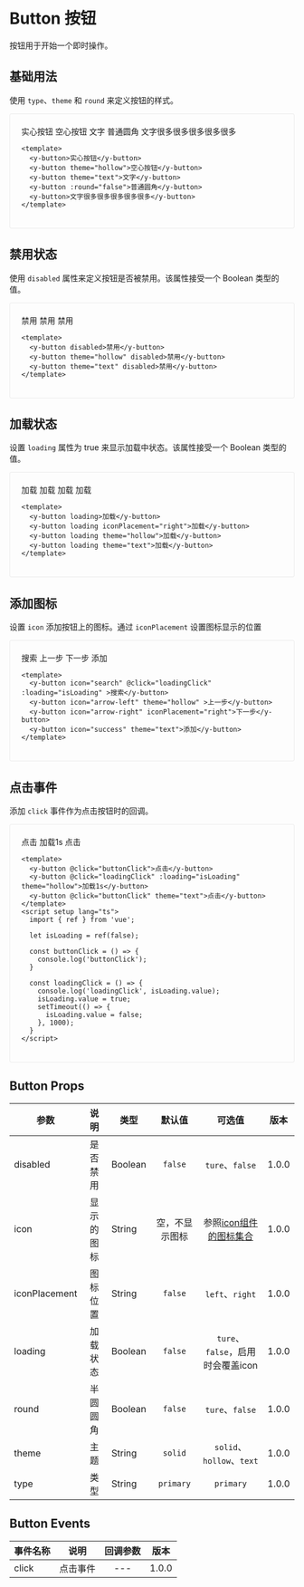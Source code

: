 # Button 按钮
按钮用于开始一个即时操作。

## 基础用法
使用 `type`、`theme` 和 `round` 来定义按钮的样式。

<div class="demo demo-button">
    <y-button>实心按钮</y-button>
    <y-button theme="hollow">空心按钮</y-button>
    <y-button theme="text">文字</y-button>
    <y-button :round="false">普通圆角</y-button>
    <y-button>文字很多很多很多很多很多</y-button>

  ```vue
  <template>
    <y-button>实心按钮</y-button>
    <y-button theme="hollow">空心按钮</y-button>
    <y-button theme="text">文字</y-button>
    <y-button :round="false">普通圆角</y-button>
    <y-button>文字很多很多很多很多很多</y-button>
  </template>
  ```
</div>


## 禁用状态
使用 `disabled` 属性来定义按钮是否被禁用。该属性接受一个 Boolean 类型的值。

<div class="demo demo-button">
  <y-button disabled>禁用</y-button>
  <y-button theme="hollow" disabled>禁用</y-button>
  <y-button theme="text" disabled>禁用</y-button>

  ```vue
  <template>
    <y-button disabled>禁用</y-button>
    <y-button theme="hollow" disabled>禁用</y-button>
    <y-button theme="text" disabled>禁用</y-button>
  </template>
  ```
</div>

## 加载状态
设置 `loading` 属性为 true 来显示加载中状态。该属性接受一个 Boolean 类型的值。

<div class="demo demo-button">
  <y-button loading>加载</y-button>
  <y-button loading iconPlacement="right">加载</y-button>
  <y-button loading theme="hollow">加载</y-button>
  <y-button loading theme="text">加载</y-button>

  ```vue
  <template>
    <y-button loading>加载</y-button>
    <y-button loading iconPlacement="right">加载</y-button>
    <y-button loading theme="hollow">加载</y-button>
    <y-button loading theme="text">加载</y-button>
  </template>
  ```
</div>

## 添加图标
设置 `icon` 添加按钮上的图标。通过 `iconPlacement` 设置图标显示的位置

<div class="demo demo-button">
  <y-button icon="search" @click="loadingClick" :loading="isLoading" >搜索</y-button>
  <y-button icon="arrow-left" theme="hollow" >上一步</y-button>
  <y-button icon="arrow-right" iconPlacement="right">下一步</y-button>
  <y-button icon="success" theme="text">添加</y-button>

  ```vue
  <template>
    <y-button icon="search" @click="loadingClick" :loading="isLoading" >搜索</y-button>
    <y-button icon="arrow-left" theme="hollow" >上一步</y-button>
    <y-button icon="arrow-right" iconPlacement="right">下一步</y-button>
    <y-button icon="success" theme="text">添加</y-button>
  </template>
  ```
</div>

## 点击事件
添加 `click` 事件作为点击按钮时的回调。

<div class="demo demo-button">
  <y-button @click="buttonClick('click')">点击</y-button>
  <y-button @click="loadingClick" :loading="isLoading" theme="hollow">加载1s</y-button>
  <y-button @click="buttonClick" theme="text">点击</y-button>

  ```vue
  <template>
    <y-button @click="buttonClick">点击</y-button>
    <y-button @click="loadingClick" :loading="isLoading" theme="hollow">加载1s</y-button>
    <y-button @click="buttonClick" theme="text">点击</y-button>
  </template>
  <script setup lang="ts">
    import { ref } from 'vue';

    let isLoading = ref(false);

    const buttonClick = () => {
      console.log('buttonClick');
    }

    const loadingClick = () => {
      console.log('loadingClick', isLoading.value);
      isLoading.value = true;
      setTimeout(() => {
        isLoading.value = false;
      }, 1000);
    }
  </script>
  ```
</div>

## Button Props
<div class="props-table">

| 参数          |     说明    |  类型     |      默认值    |                可选值              |  版本  |
| ------------- |:-----------:| ----------|:--------------:|:---------------------------------:| ------ |
| disabled      | 是否禁用    | Boolean   | `false`        | `ture`、`false`                   | 1.0.0 |
| icon          | 显示的图标  | String    | 空，不显示图标  | 参照[icon组件的图标集合](/component/icon.html#图标集合)               | 1.0.0 |
| iconPlacement | 图标位置    | String    | `false`        | `left`、`right`                   | 1.0.0 |
| loading       | 加载状态    | Boolean   | `false`        | `ture`、`false`，启用时会覆盖icon  | 1.0.0 |
| round         | 半圆圆角    | Boolean   | `false`        | `ture`、`false`                   | 1.0.0 |
| theme         | 主题        | String    | `solid`        | `solid`、`hollow`、`text`         | 1.0.0 |
| type          | 类型        | String    | `primary`      | `primary`                         | 1.0.0 |

</div>

## Button Events
<div class="props-table">

| 事件名称       | 说明        |   回调参数   |  版本  |
| ------------- |:-----------:|:------------:| ------ |
| click         | 点击事件     |     ---      | 1.0.0 |

</div>

<script setup lang="ts">
import { ref } from 'vue';

let isLoading = ref(false);

const buttonClick = (params) => {
  console.log('buttonClick', params);
}

const loadingClick = () => {
  console.log('loadingClick', isLoading.value);
  isLoading.value = true;
  setTimeout(() => {
    isLoading.value = false;
  }, 1000);
}

</script>


<style>
.demo {
  border: 1px solid #ebebeb;
  border-radius: 3px;
  transition: .2s;
  padding: 20px;
}
.demo-button .y-button {
  margin: 6px 8px;
}


.language-vue {
  background-color: rgb(0, 62, 119) !important;
}
</style>